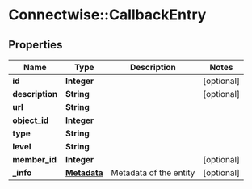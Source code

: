 # Connectwise::CallbackEntry

## Properties
Name | Type | Description | Notes
------------ | ------------- | ------------- | -------------
**id** | **Integer** |  | [optional] 
**description** | **String** |  | [optional] 
**url** | **String** |  | 
**object_id** | **Integer** |  | 
**type** | **String** |  | 
**level** | **String** |  | 
**member_id** | **Integer** |  | [optional] 
**_info** | [**Metadata**](Metadata.md) | Metadata of the entity | [optional] 


